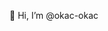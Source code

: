 👋 Hi, I’m @okac-okac

<!---
okac-okac/okac-okac is a ✨ special ✨ repository because its `README.md` (this file) appears on your GitHub profile.
You can click the Preview link to take a look at your changes.
--->

